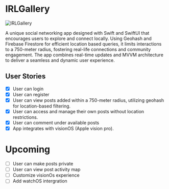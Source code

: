 # IRLGallery
![IRLGallery](https://github.com/user-attachments/assets/41a770bd-019a-462b-a7c6-e6c3edb46e5a)

   A unique social networking app designed with Swift and SwiftUI that encourages users to explore and connect locally. Using Geohash and Firebase Firestore for efficient location based queries, it limits interactions to a 750-meter radius, fostering real-life connections and community engagement. The app combines real-time updates and MVVM architecture to deliver a seamless and dynamic user experience.

## User Stories
- [x]  User can login
- [x]  User can register
- [x]  User can view posts added within a 750-meter radius, utilizing geohash for location-based filtering.
- [x]  User can access and manage their own posts without location restrictions.
- [x]  User can comment under available posts
- [X]  App integrates with visionOS (Apple vision pro).

# Upcoming 
- [ ] User can make posts private
- [ ] User can view post activity map
- [ ] Customize visionOs experience
- [ ] Add watchOS intergration
